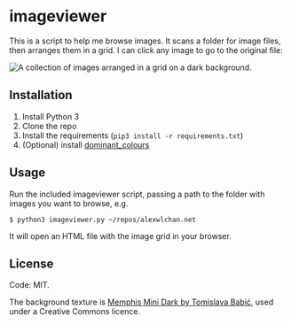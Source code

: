 # imageviewer

This is a script to help me browse images.
It scans a folder for image files, then arranges them in a grid.
I can click any image to go to the original file:

![A collection of images arranged in a grid on a dark background.](screenshot.png)

## Installation

1.  Install Python 3
2.  Clone the repo
3.  Install the requirements (`pip3 install -r requirements.txt`)
4.  (Optional) install [dominant_colours](https://github.com/alexwlchan/dominant_colours)

## Usage

Run the included imageviewer script, passing a path to the folder with images you want to browse, e.g.

```console
$ python3 imageviewer.py ~/repos/alexwlchan.net
```

It will open an HTML file with the image grid in your browser.

## License

Code: MIT.

The background texture is [Memphis Mini Dark by Tomislava Babić](https://www.toptal.com/designers/subtlepatterns/memphis-mini-dark-pattern/), used under a Creative Commons licence.
